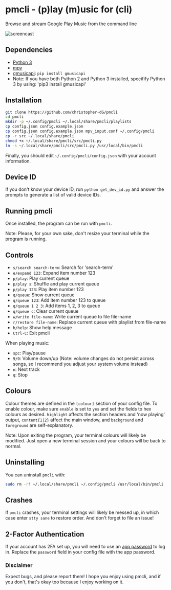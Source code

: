 # pmcli - (p)lay (m)usic for (cli)

Browse and stream Google Play Music from the command line

![screencast]( https://zippy.gfycat.com/SnivelingLavishAtlanticblackgoby.gif "gfy")

## Dependencies

- [Python 3](https://python.org/downloads/)
- [mpv](https://mpv.io)
- [gmusicapi](https://github.com/simon-weber/gmusicapi): `pip install gmusicapi`
- Note: If you have both Python 2 and Python 3 installed, specifify Python 3 by using: 'pip3 install gmusicapi'
## Installation

```sh
git clone https://github.com/christopher-dG/pmcli
cd pmcli
mkdir -p ~/.config/pmcli ~/.local/share/pmcli/playlists
cp config.json config.example.json
cp config.json config.example.json mpv_input.conf ~/.config/pmcli
cp -r src ~/.local/share/pmcli
chmod +x ~/.local/share/pmcli/src/pmcli.py
ln -s ~/.local/share/pmcli/src/pmcli.py /usr/local/bin/pmcli
```
Finally, you should edit `~/.config/pmcli/config.json` with your account information.

## Device ID

If you don't know your device ID, run `python get_dev_id.py` and answer the prompts to generate a list of valid device IDs.

## Running pmcli

Once installed, the program can be run with `pmcli`.

Note: Please, for your own sake, don't resize your terminal while the program is running.

## Controls

- `s/search search-term`: Search for 'search-term'
- `e/expand 123`: Expand item number 123
- `p/play`: Play current queue
- `p/play s`: Shuffle and play current queue
- `p/play 123`: Play item number 123
- `q/queue`: Show current queue
- `q/queue 123`:  Add item number 123 to queue
- `q/queue 1 2 3`:  Add items 1, 2, 3 to queue
- `q/queue c`:  Clear current queue
- `w/write file-name`: Write current queue to file file-name
- `r/restore file-name`: Replace current queue with playlist from file-name
- `h/help`: Show help message
- `Ctrl-C`: Exit pmcli

When playing music:

- `spc`: Play/pause
- `9/0`: Volume down/up (Note: volume changes do not persist across songs, so I recommend you adjust your system volume instead)
- `n`: Next track
- `q`: Stop

## Colours

Colour themes are defined in the `[colour]` section of your config file. To enable colour, make sure `enable` is set to `yes` and set the fields to hex colours as desired. `highlight` affects the section headers and 'now playing' output, `content{1|2}` affect the main window, and `background` and `foreground` are self-explanatory.

Note: Upon exiting the program, your terminal colours will likely be modified. Just open a new terminal session and your colours will be back to normal.

## Uninstalling

You can uninstall `pmcli` with:

```sh
sudo rm -rf ~/.local/share/pmcli ~/.config/pmcli /usr/local/bin/pmcli
```

## Crashes

If `pmcli` crashes, your terminal settings will likely be messed up, in which case enter `stty sane` to restore order. And don't forget to file an issue!

## 2-Factor Authentication

If your account has 2FA set up, you will need to use an [app password](https://support.google.com/accounts/answer/185833?hl=en) to log in. Replace the `password` field in your config file with the app password.

### Disclaimer
Expect bugs, and please report them! I hope you enjoy using pmcli, and if you don't, that's okay too because I enjoy working on it.
